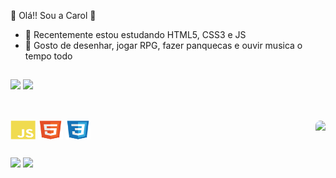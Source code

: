  🐌 Olá!! Sou a Carol 🐌

- 🍂 Recentemente estou estudando HTML5, CSS3 e JS
- 🎃 Gosto de desenhar, jogar RPG, fazer panquecas e ouvir musica o tempo todo
##
<div>
  <a href= "https://github.com/CarolSal"></a>
<img height="200em" src="https://github-readme-stats.vercel.app/api?username=CarolSal&show_icons=true&theme=darcula#gh-dark-mode-only)](https://github.com/CarolSal/github-readme-stats#gh-dark-mode-only">

<img height="200em" src="https://github-readme-stats.vercel.app/api/top-langs/?username=CarolSal&theme=darcula&layout=compact)](https://github.com/CarolSal/github-readme-stats">
</div>

##
<div style="display: inline_block"><br>
  <img align="center" alt="Rafa-Js" height="30" width="40" src="https://raw.githubusercontent.com/devicons/devicon/master/icons/javascript/javascript-plain.svg">
  <img align="center" alt="Rafa-HTML" height="30" width="40" src="https://raw.githubusercontent.com/devicons/devicon/master/icons/html5/html5-original.svg">
  <img align="center" alt="Rafa-CSS" height="30" width="40" src="https://raw.githubusercontent.com/devicons/devicon/master/icons/css3/css3-original.svg">
  <img align="right" height="150" style="border-radius:50px;" src="https://media.discordapp.net/attachments/532819595048910849/1086384100635578601/download20230305172052.png?width=473&height=473">
</div>

##
   <a href = "mailto:caroline.salvadoralmeida@gmail.com"><img src="https://img.shields.io/badge/Gmail-D14836?style=for-the-badge&logo=gmail&logoColor=white"></a>
  <a href="https://www.linkedin.com/in/carolcsa" target="_blank"><img src="https://img.shields.io/badge/-LinkedIn-%230077B5?style=for-the-badge&logo=linkedin&logoColor=white" target="_blank"></a> 
  
